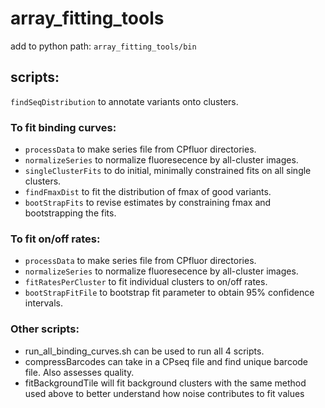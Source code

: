 # array_fitting_tools

add to python path: `array_fitting_tools/bin`

## scripts: 

`findSeqDistribution` to annotate variants onto clusters.

### To fit binding curves:

* `processData` to make series file from CPfluor directories.
* `normalizeSeries` to normalize fluoresecence by all-cluster images.
* `singleClusterFits` to do initial, minimally constrained fits on all single clusters.
* `findFmaxDist` to fit the distribution of fmax of good variants.
* `bootStrapFits` to revise estimates by constraining fmax and bootstrapping the fits.

### To fit on/off rates:
* `processData` to make series file from CPfluor directories.
* `normalizeSeries` to normalize fluoresecence by all-cluster images.
* `fitRatesPerCluster` to fit individual clusters to on/off rates.
* `bootStrapFitFile` to bootstrap fit parameter to obtain 95% confidence intervals.

### Other scripts:
* run_all_binding_curves.sh can be used to run all 4 scripts.
* compressBarcodes can take in a CPseq file and find unique barcode file. Also assesses quality.
* fitBackgroundTile will fit background clusters with the same method used above to better understand how noise contributes to fit values
